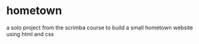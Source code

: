 # hometown
a solo project from the scrimba course to build a small hometown website using html and css

